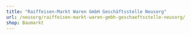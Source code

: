 ```yaml
---
title: "Raiffeisen-Markt Waren GmbH Geschäftsstelle Neusorg"
url: /neusorg/raiffeisen-markt-waren-gmbh-geschaeftsstelle-neusorg/
shop: Baumarkt
---
```

